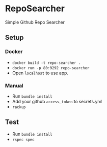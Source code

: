 # RepoSearcher
Simple Github Repo Searcher

## Setup

### Docker
- `docker build -t repo-searcher .`
- `docker run -p 80:9292 repo-searcher`
- Open `localhost` to use app.

### Manual
- Run `bundle install`
- Add your github `access_token` to secrets.yml
- `rackup`

## Test
- Run `bundle install`
- `rspec spec`
